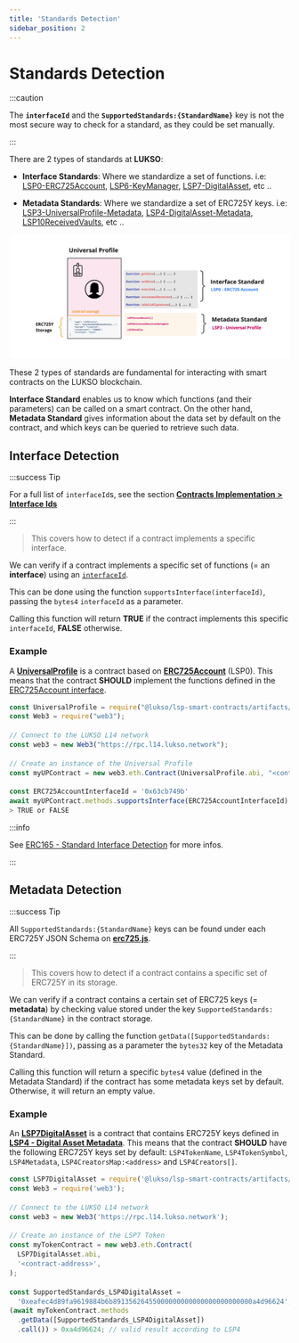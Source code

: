 ```yaml
---
title: 'Standards Detection'
sidebar_position: 2
---
```


# Standards Detection

:::caution

The **`interfaceId`** and the **`SupportedStandards:{StandardName}`** key is not the most secure way to check for a standard, as they could be set manually.

:::

There are 2 types of standards at **LUKSO**:

- **Interface Standards**: Where we standardize a set of functions. i.e: [LSP0-ERC725Account](./universal-profile/01-lsp0-erc725account.md), [LSP6-KeyManager](./universal-profile/04-lsp6-key-manager.md), [LSP7-DigitalAsset](./nft-2.0/03-LSP7-Digital-Asset.md), etc ..

- **Metadata Standards**: Where we standardize a set of ERC725Y keys. i.e: [LSP3-UniversalProfile-Metadata](./universal-profile/03-lsp3-universal-profile-metadata.md), [LSP4-DigitalAsset-Metadata](https://github.com/lukso-network/LIPs/blob/main/LSPs/LSP-4-DigitalAsset-Metadata.md), [LSP10ReceivedVaults](https://github.com/lukso-network/LIPs/blob/main/LSPs/LSP-10-ReceivedVaults.md), etc ..

![Interface and metadata standards](../../static/img/standard-detection.jpeg)

These 2 types of standards are fundamental for interacting with smart contracts on the LUKSO blockchain.

**Interface Standard** enables us to know which functions (and their parameters) can be called on a smart contract. On the other hand, **Metadata Standard** gives information about the data set by default on the contract, and which keys can be queried to retrieve such data.

## Interface Detection

:::success Tip

For a full list of `interfaceId`s, see the section **[Contracts Implementation > Interface Ids](./smart-contracts/interface-ids)**

:::

> This covers how to detect if a contract implements a specific interface.

We can verify if a contract implements a specific set of functions (= an **interface**) using an [`interfaceId`](./smart-contracts/interface-ids).

This can be done using the function `supportsInterface(interfaceId)`, passing the `bytes4` `interfaceId` as a parameter.

Calling this function will return **TRUE** if the contract implements this specific `interfaceId`, **FALSE** otherwise.

### Example

A **[UniversalProfile](./universal-profile/03-lsp3-universal-profile-metadata.md)** is a contract based on **[ERC725Account](./universal-profile/01-lsp0-erc725account.md)** (LSP0). This means that the contract **SHOULD** implement the functions defined in the [ERC725Account interface](https://github.com/lukso-network/LIPs/blob/main/LSPs/LSP-0-ERC725Account.md#interface-cheat-sheet).

```javascript
const UniversalProfile = require("@lukso/lsp-smart-contracts/artifacts/UniversalProfile.json");
const Web3 = require("web3");

// Connect to the LUKSO L14 network
const web3 = new Web3("https://rpc.l14.lukso.network");

// Create an instance of the Universal Profile
const myUPContract = new web3.eth.Contract(UniversalProfile.abi, "<contract-address>");

const ERC725AccountInterfaceId = '0x63cb749b'
await myUPContract.methods.supportsInterface(ERC725AccountInterfaceId).call()
> TRUE or FALSE
```

:::info

See [ERC165 - Standard Interface Detection](https://eips.ethereum.org/EIPS/eip-165) for more infos.

:::

## Metadata Detection

:::success Tip

All `SupportedStandards:{StandardName}` keys can be found under each ERC725Y JSON Schema on **[erc725.js](https://github.com/ERC725Alliance/erc725.js/tree/develop/src/schemas)**.

:::

> This covers how to detect if a contract contains a specific set of ERC725Y in its storage.

We can verify if a contract contains a certain set of ERC725 keys (= **metadata**) by checking value stored under the key `SupportedStandards:{StandardName}` in the contract storage.

This can be done by calling the function `getData([SupportedStandards:{StandardName}])`, passing as a parameter the `bytes32` key of the Metadata Standard.

Calling this function will return a specific `bytes4` value (defined in the Metadata Standard) if the contract has some metadata keys set by default. Otherwise, it will return an empty value.

### Example

An **[LSP7DigitalAsset](./nft-2.0/02-LSP7-Digital-Asset.md)** is a contract that contains ERC725Y keys defined in **[LSP4 - Digital Asset Metadata](https://github.com/lukso-network/LIPs/blob/main/LSPs/LSP-4-DigitalAsset-Metadata.md)**. This means that the contract **SHOULD** have the following ERC725Y keys set by default: `LSP4TokenName`, `LSP4TokenSymbol`, `LSP4Metadata`, `LSP4CreatorsMap:<address>` and `LSP4Creators[]`.

```javascript
const LSP7DigitalAsset = require('@lukso/lsp-smart-contracts/artifacts/LSP7DigitalAsset.json');
const Web3 = require('web3');

// Connect to the LUKSO L14 network
const web3 = new Web3('https://rpc.l14.lukso.network');

// Create an instance of the LSP7 Token
const myTokenContract = new web3.eth.Contract(
  LSP7DigitalAsset.abi,
  '<contract-address>',
);

const SupportedStandards_LSP4DigitalAsset =
  '0xeafec4d89fa9619884b6b89135626455000000000000000000000000a4d96624';
(await myTokenContract.methods
  .getData([SupportedStandards_LSP4DigitalAsset])
  .call()) > 0xa4d96624; // valid result according to LSP4
```
